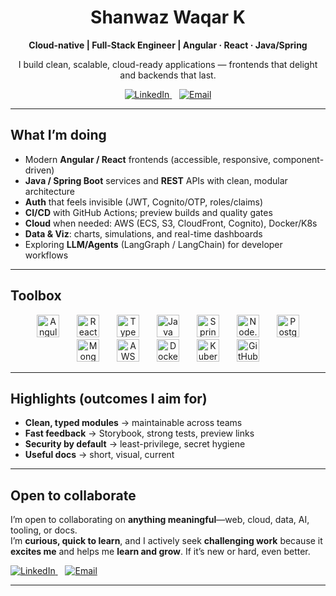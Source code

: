 <h1 align="center">Shanwaz Waqar K</h1>
<p align="center"><b>Cloud-native | Full-Stack Engineer | Angular · React · Java/Spring</b></p>

<p align="center">
  I build clean, scalable, cloud-ready applications — frontends that delight and backends that last.
</p>

<p align="center">
  <a href="https://www.linkedin.com/in/shanwazwaqarkotekanti">
    <img alt="LinkedIn" src="https://img.shields.io/badge/Connect_on_LinkedIn-0A66C2?style=for-the-badge&logo=linkedin&logoColor=white">
  </a>
  &nbsp;&nbsp;
  <a href="mailto:shanwazkotekanti@gmail.com">
    <img alt="Email" src="https://img.shields.io/badge/Email_me-2B2B2B?style=for-the-badge&logo=gmail&logoColor=white">
  </a>
</p>

---

## What I’m doing
- Modern **Angular / React** frontends (accessible, responsive, component-driven)
- **Java / Spring Boot** services and **REST** APIs with clean, modular architecture
- **Auth** that feels invisible (JWT, Cognito/OTP, roles/claims)
- **CI/CD** with GitHub Actions; preview builds and quality gates
- **Cloud** when needed: AWS (ECS, S3, CloudFront, Cognito), Docker/K8s
- **Data & Viz**: charts, simulations, and real-time dashboards
- Exploring **LLM/Agents** (LangGraph / LangChain) for developer workflows

---

## Toolbox

<p align="center">
  <img src="https://cdn.jsdelivr.net/gh/devicons/devicon/icons/angular/angular-original.svg" height="36" alt="Angular" style="margin:0 12px;" loading="lazy"/>
  <img src="https://cdn.jsdelivr.net/gh/devicons/devicon/icons/react/react-original.svg" height="36" alt="React" style="margin:0 12px;" loading="lazy"/>
  <img src="https://cdn.jsdelivr.net/gh/devicons/devicon/icons/typescript/typescript-original.svg" height="36" alt="TypeScript" style="margin:0 12px;" loading="lazy"/>
  <img src="https://cdn.jsdelivr.net/gh/devicons/devicon/icons/java/java-original.svg" height="36" alt="Java" style="margin:0 12px;" loading="lazy"/>
  <img src="https://cdn.jsdelivr.net/gh/devicons/devicon/icons/spring/spring-original.svg" height="36" alt="Spring" style="margin:0 12px;" loading="lazy"/>
  <img src="https://cdn.jsdelivr.net/gh/devicons/devicon/icons/nodejs/nodejs-original.svg" height="36" alt="Node.js" style="margin:0 12px;" loading="lazy"/>
  <img src="https://cdn.jsdelivr.net/gh/devicons/devicon/icons/postgresql/postgresql-original.svg" height="36" alt="PostgreSQL" style="margin:0 12px;" loading="lazy"/>
  <img src="https://cdn.jsdelivr.net/gh/devicons/devicon/icons/mongodb/mongodb-original.svg" height="36" alt="MongoDB" style="margin:0 12px;" loading="lazy"/>
  <img src="https://cdn.simpleicons.org/amazonaws/FF9900" height="36" alt="AWS" style="margin:0 12px;" loading="lazy"/>
  <img src="https://cdn.jsdelivr.net/gh/devicons/devicon/icons/docker/docker-original.svg" height="36" alt="Docker" style="margin:0 12px;" loading="lazy"/>
  <img src="https://cdn.jsdelivr.net/gh/devicons/devicon/icons/kubernetes/kubernetes-plain.svg" height="36" alt="Kubernetes" style="margin:0 12px;" loading="lazy"/>
  <img src="https://cdn.jsdelivr.net/gh/devicons/devicon/icons/githubactions/githubactions-original.svg" height="36" alt="GitHub Actions" style="margin:0 12px;" loading="lazy"/>
</p>



---

## Highlights (outcomes I aim for)
- **Clean, typed modules** → maintainable across teams  
- **Fast feedback** → Storybook, strong tests, preview links  
- **Security by default** → least-privilege, secret hygiene  
- **Useful docs** → short, visual, current

---

## Open to collaborate
I’m open to collaborating on **anything meaningful**—web, cloud, data, AI, tooling, or docs.  
I’m **curious, quick to learn**, and I actively seek **challenging work** because it **excites me** and helps me **learn and grow**. If it’s new or hard, even better.

<p>
  <a href="https://www.linkedin.com/in/shanwazwaqarkotekanti">
    <img alt="LinkedIn" src="https://img.shields.io/badge/Connect_on_LinkedIn-0A66C2?style=for-the-badge&logo=linkedin&logoColor=white">
  </a>
  &nbsp;&nbsp;
  <a href="mailto:shanwazkotekanti@gmail.com">
    <img alt="Email" src="https://img.shields.io/badge/Email_me-2B2B2B?style=for-the-badge&logo=gmail&logoColor=white">
  </a>
</p>

---

<!-- Optional: uncomment later if/when you enable the snake workflow
<p align="center">
  <img src="https://raw.githubusercontent.com/ShanwazWaqar/ShanwazWaqar/output/github-contribution-grid-snake.svg" alt="snake animation"/>
</p>
-->
